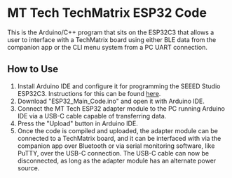 <h1>MT Tech TechMatrix ESP32 Code</h1>
<p>
  This is the Arduino/C++ program that sits on the ESP32C3 that allows a user to interface with a TechMatrix board using either BLE data from the companion app or the CLI menu system from a PC UART connection.
</p>
<h2>How to Use</h2>
<ol>
  <li>
    Install Arduino IDE and configure it for programming the SEEED Studio ESP32C3. Instructions for this can be found <a href="https://github.com/Seeed-Studio/wiki-documents/blob/docusaurus-version/docs/Sensor/SeeedStudio_XIAO/SeeedStudio_XIAO_ESP32C3/XIAO_ESP32C3_Getting_Started.md">here</a>.
  </li>
  <li>
    Download "ESP32_Main_Code.ino" and open it with Arduino IDE.
  </li>
  <li>
    Connect the MT Tech ESP32 adapter module to the PC running Arduino IDE via a USB-C cable capable of transferring data.
  </li>
  <li>
    Press the "Upload" button in Arduino IDE.
  </li>
  <li>
    Once the code is compiled and uploaded, the adapter module can be connected to a TechMatrix board, and it can be interfaced with via the companion app over Bluetooth or via serial monitoring software, like PuTTY, over the USB-C connection. The USB-C cable can now be disconnected, as long as the adapter module has an alternate power source.
  </li>
</ol>
